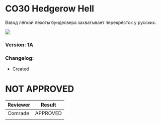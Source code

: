 ﻿# CO30 Hedgerow Hell 
Взвод лёгкой пехоты бундесвера захватывает перекрёсток у русских. 

<img src='https://github.com/rempopo/CO30_Hedgerow_Hell_1A.WL_Rosche/blob/master/overview.jpg' />	

### Version: 1A

### Changelog:
- Created

# NOT APPROVED
| Reviewer | Result |
| ------------ | ------------- |
| Comrade | APPROVED |
|  |  |

